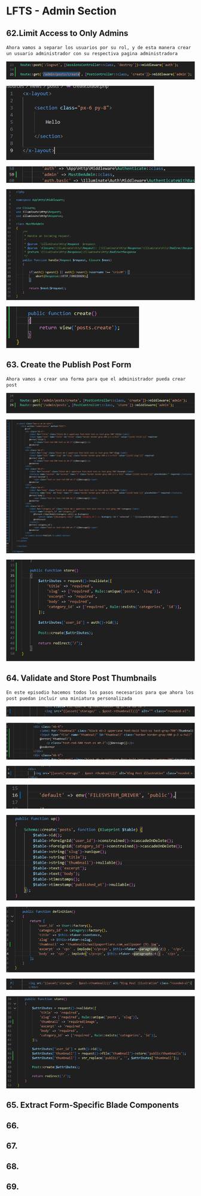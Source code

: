 # LFTS - Admin Section

## 62.Limit Access to Only Admins
    Ahora vamos a separar los usuarios por su rol, y de esta manera crear un usuario administrador con su respectiva pagina administradora

![Visual Studio Code](./images/web%2062.PNG "Modificacion del archivo de rutas")

![Visual Studio Code](./images/create%2062.PNG "Creacion de la vista del administrador")

![Visual Studio Code](./images/kernel%2062.PNG "Modificacion del archivo kernel")

![Visual Studio Code](./images/mustadmin%2062.PNG "Creacion del middlewared de admnistrador")

![Visual Studio Code](./images/post-controller%2062.PNG "Modificacion del controlador de post")



## 63. Create the Publish Post Form
    Ahora vamos a crear una forma para que el administrador pueda crear post

![Visual Studio Code](./images/web%2063.PNG "Modificacion del archivo de rutas")

![Visual Studio Code](./images/create%2063.PNG "Modificacion de la vista del administrador para crear posts")

![Visual Studio Code](./images/post-controller%2063.PNG "Modificacion del controlador de post")



## 64. Validate and Store Post Thumbnails
    En este episodio hacemos todos los pasos necesarios para que ahora los post puedan incluir una miniatura personalizada

![Visual Studio Code](./images/show%2064.PNG "Modificacion de la vista show")

![Visual Studio Code](./images/create%2064.PNG "Modificacion de la vista create")

![Visual Studio Code](./images/post-card%2064.PNG "Modificacion de la vista post-card")

![Visual Studio Code](./images/filesystem%2064.PNG "Modificacion archivo de configuracion filesystems")

![Visual Studio Code](./images/create-posts%2064.PNG "Modificacion archivo de create_post_table")

![Visual Studio Code](./images/post-factory%2064.PNG "Modificacion del factory de posts")

![Visual Studio Code](./images/post-featured%2064.PNG "Modificacion de la vista de post-featured")

![Visual Studio Code](./images/post-controller%2064.PNG "Modificacion del controlador de post")



## 65. Extract Form-Specific Blade Components

## 66.

## 67.

## 68.

## 69.
